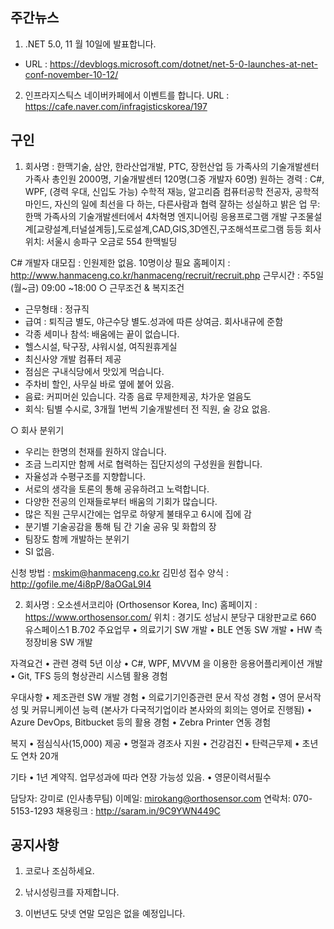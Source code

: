 ## 주간뉴스
1) .NET 5.0, 11 월 10일에 발표합니다.
 - URL : https://devblogs.microsoft.com/dotnet/net-5-0-launches-at-net-conf-november-10-12/

2) 인프라지스틱스 네이버카페에서 이벤트를 합니다.
URL : https://cafe.naver.com/infragisticskorea/197

## 구인

1) 회사명 : 한맥기술, 삼안, 한라산업개발, PTC, 장헌산업 등 가족사의 기술개발센터
   가족사 총인원 2000명, 기술개발센터 120명(그중 개발자 60명)
원하는 경력 : C#, WPF, (경력 우대, 신입도 가능)
        수학적 재능, 알고리즘
             컴퓨터공학 전공자,
             공학적 마인드,
        자신의 일에 최선을 다 하는, 
        다른사람과 협력 잘하는
        성실하고 밝은 
업 무:   한맥 가족사의 기술개발센터에서 4차혁명
        엔지니어링 응용프로그램 개발
        구조물설계[교량설계,터널설계등],도로설계,CAD,GIS,3D엔진,구조해석프로그램 등등 
회사위치: 서울시 송파구 오금로 554 한맥빌딩

C# 개발자 대모집 : 인원제한 없음. 10명이상 필요
홈페이지 : http://www.hanmaceng.co.kr/hanmaceng/recruit/recruit.php
근무시간 : 주5일(월~금) 09:00 ~18:00
○ 근무조건 & 복지조건
- 근무형태 : 정규직
- 급여 : 퇴직금 별도, 야근수당 별도.성과에 따른 상여금. 회사내규에 준함
- 각종 세미나 참석: 배움에는 끝이 없습니다.
- 헬스시설, 탁구장, 샤워시설, 여직원휴게실
- 최신사양 개발 컴퓨터 제공
- 점심은 구내식당에서 맛있게 먹습니다.
- 주차비 할인, 사무실 바로 옆에 붙어 있음.
- 음료: 커피머쉰 있습니다. 각종 음료 무제한제공, 차가운 얼음도
- 회식: 팀별 수시로, 3개월 1번씩 기술개발센터 전 직원, 술 강요 없음.

○ 회사 분위기
- 우리는 한명의 천재를 원하지 않습니다. 
- 조금 느리지만 함께 서로 협력하는 집단지성의 구성원을 원합니다.
- 자율성과 수평구조를 지향합니다.
- 서로의 생각을 토론의 통해 공유하려고 노력합니다.
- 다양한 전공의 인재들로부터 배움의 기회가 많습니다.
- 많은 직원 근무시간에는 업무로 하얗게 불태우고 6시에 집에 감 
- 분기별 기술공감을 통해 팀 간 기술 공유 및 화합의 장
- 팀장도 함께 개발하는 분위기
- SI 없음.

신청 방법 : mskim@hanmaceng.co.kr 김민성
접수 양식 : http://gofile.me/4i8pP/8aOGaL9I4

2) 회사명 : 오소센서코리아 (Orthosensor Korea, Inc)
홈페이지 : https://www.orthosensor.com/
위치 : 경기도 성남시 분당구 대왕판교로 660 유스페이스1 B.702
주요업무
• 의료기기 SW 개발
• BLE 연동 SW 개발
• HW 측정장비용 SW 개발

자격요건
• 관련 경력 5년 이상
• C#, WPF, MVVM 을 이용한 응용어플리케이션 개발
• Git, TFS 등의 형상관리 시스템 활용 경험

우대사항
• 제조관련 SW 개발 경험
• 의료기기인증관련 문서 작성 경험
• 영어 문서작성 및 커뮤니케이션 능력 (본사가 다국적기업이라 본사와의 회의는 영어로 진행됨)
• Azure DevOps, Bitbucket 등의 활용 경험
• Zebra Printer 연동 경험

복지 
• 점심식사(15,000) 제공
• 명절과 경조사 지원
• 건강검진
• 탄력근무제
• 초년도 연차 20개 

기타
• 1년 계약직. 업무성과에 따라 연장 가능성 있음.
• 영문이력서필수

담당자: 강미로 (인사총무팀)
이메일: mirokang@orthosensor.com
연락처: 070-5153-1293
채용링크 : http://saram.in/9C9YWN449C



## 공지사항

1) 코로나 조심하세요.

2) 낚시성링크를 자제합니다.

3) 이번년도 닷넷 연말 모임은 없을 예정입니다. 
